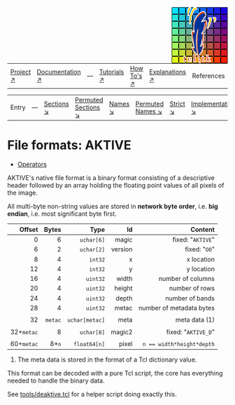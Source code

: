 <img src='../assets/aktive-logo-128.png' style='float:right;'>

||||||||
|---|---|---|---|---|---|---|
|[Project ↗](../../README.md)|[Documentation ↗](../index.md)|&mdash;|[Tutorials ↗](../tutorials.md)|[How To's ↗](../howtos.md)|[Explanations ↗](../explanations.md)|References|

|||||||||
|---|---|---|---|---|---|---|---|
|Entry|&mdash;|[Sections ↘](bysection.md)|[Permuted Sections ↘](bypsection.md)|[Names ↘](byname.md)|[Permuted Names ↘](bypname.md)|[Strict ↘](strict.md)|[Implementations ↘](bylang.md)|


# File formats: AKTIVE

  - [Operators](../ref/sink_writer.md#format_as_aktive_2chan)

AKTIVE's native file format is a binary format consisting of a descriptive
header followed by an array holding the floating point values of all pixels of
the image.

All multi-byte non-string values are stored in __network byte order__,
i.e. __big endian__, i.e. most significant byte first.

|Offset		|Bytes	|Type		|Id	|Content			|
|---:		|---:	|---:		|---:	|---:				|
|0		|6	|`uchar[6]`	|magic	|fixed: "`AKTIVE`"		|
|6		|2	|`uchar[2]`	|version|fixed: "`OO`"			|
|8		|4	|`int32`	|x	|x location			|
|12		|4	|`int32`	|y	|y location			|
|16		|4	|`uint32`	|width	|number of columns		|
|20		|4	|`uint32`	|height |number of rows			|
|24		|4	|`uint32`	|depth	|number of bands		|
|28		|4	|`uint32`	|metac	|number of metadata bytes	|
|		|	|		|	|				|
|32		|`metac`|`uchar[metac]` |meta	|meta data (1)			|
|		|	|		|	|				|
|32+`metac`	|8	|`uchar[8]`	|magic2 |fixed: "`AKTIVE_D`"		|
|		|	|		|	|				|
|60+`metac`	|8*`n`	|`float64[n]`	|pixel	| `n == width*height*depth`	|

  1. The meta data is stored in the format of a Tcl dictionary value.

This format can be decoded with a pure Tcl script, the core has everything needed
to handle the binary data.

See [tools/deaktive.tcl](/file?ci=trunk&name=tools/deaktive.tcl)
for a helper script doing exactly this.

